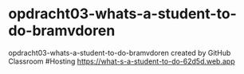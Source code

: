 # opdracht03-whats-a-student-to-do-bramvdoren
opdracht03-whats-a-student-to-do-bramvdoren created by GitHub Classroom
#Hosting
https://what-s-a-student-to-do-62d5d.web.app

